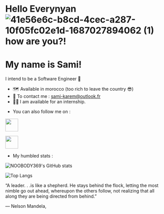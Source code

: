Hello Everynyan ![41e56e6c-b8cd-4cec-a287-10f05fc02e1d-1687027894062 (1)](https://github.com/NOOBODY369/symmetrical-bassoon/assets/106931599/5ebe3bd7-51a3-4dd9-a038-44a04fbd637a) how are you?!
================================================================================================================================================================================================

My name is Sami!
================

I intend to be a Software Engineer 🤩️


+ 🗺️ Available in morocco (too rich to leave the country 😎️)
+ 📮️ To contact me : [sami-karem@outlook.fr](mailto:sami-karem@outlook.fr)
+ 👨‍💻️ I am available for an internship.

* You can also follow me on :

<p align="left"> <a href="https://https://www.linkedin.com/in/sami-karem-4801b3213" target="_blank" rel="noreferrer"><img src="https://raw.githubusercontent.com/danielcranney/readme-generator/main/public/icons/socials/linkedin.svg" width="40" height="40" /></a> 
  
<p>  <a href="https://www.twitter.com/Sam80460571" target="_blank" rel="noreferrer"><img src="https://raw.githubusercontent.com/danielcranney/readme-generator/main/public/icons/socials/twitter.svg" width="40" height="40" /></a></p>


* My humbled stats :

![NOOBODY369's GitHub stats](https://github-readme-stats.vercel.app/api?username=NOOBODY369&icons=true&theme=midnight-purple)

![Top Langs](https://github-readme-stats.vercel.app/api/top-langs/?username=NOOBODY369&icons=true&theme=midnight-purple)

“A leader. . .is like a shepherd. He stays behind the flock, letting the most nimble go out ahead, whereupon the others follow, not realizing that all along they are being directed from behind.”


― Nelson Mandela,

